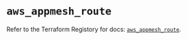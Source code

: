 # `aws_appmesh_route`

Refer to the Terraform Registory for docs: [`aws_appmesh_route`](https://www.terraform.io/docs/providers/aws/r/appmesh_route).
